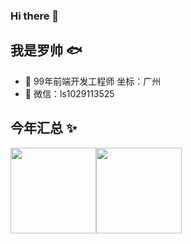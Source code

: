 ### Hi there 👋

<!--
**luoshuai990529/luoshuai990529** is a ✨ _special_ ✨ repository because its `README.md` (this file) appears on your GitHub profile.

Here are some ideas to get you started:

- 🔭 I’m currently working on ...
- 🌱 I’m currently learning ...
- 👯 I’m looking to collaborate on ...
- 🤔 I’m looking for help with ...
- 💬 Ask me about ...
- 📫 How to reach me: ...
- 😄 Pronouns: ...
- ⚡ Fun fact: ...
-->
## 我是罗帅 🐟

- 🐧 99年前端开发工程师 坐标：广州
- 💬 微信：ls1029113525

## 今年汇总 ✨

<img align="" height="137px" src="https://github-readme-stats.vercel.app/api?username=luoshuai990529&hide_title=true&hide_border=true&show_icons=true&include_all_commits=true&line_height=21&bg_color=0,EC6C6C,FFD479,FFFC79,73FA79&theme=graywhite&locale=cn" /><img align="" height="137px" src="https://github-readme-stats.vercel.app/api/top-langs/?username=luoshuai990529&hide_title=true&hide_border=true&layout=compact&bg_color=0,73FA79,73FDFF,D783FF&theme=graywhite&locale=cn" />
